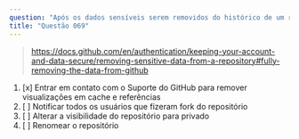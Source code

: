 ```yaml
---
question: "Após os dados sensíveis serem removidos do histórico de um repositório e enviados para o GitHub, qual é um passo necessário para remover completamente os dados do GitHub?"
title: "Questão 069"
---
```


> https://docs.github.com/en/authentication/keeping-your-account-and-data-secure/removing-sensitive-data-from-a-repository#fully-removing-the-data-from-github
1. [x] Entrar em contato com o Suporte do GitHub para remover visualizações em cache e referências
1. [ ] Notificar todos os usuários que fizeram fork do repositório
1. [ ] Alterar a visibilidade do repositório para privado
1. [ ] Renomear o repositório
